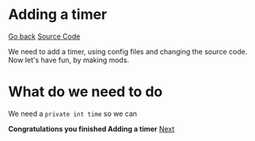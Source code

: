 # Adding a timer
[Go back](UnityModding.md)
[Source Code](data/timer_src.cs)

We need to add a timer, using config files and changing the source code. Now let's have fun, by making mods.

# What do we need to do
We need a `private int time` so we can 

**Congratulations you finished Adding a timer**
[Next](Chazzvader_Helpers.md)